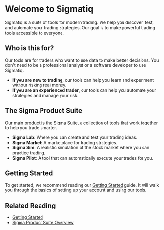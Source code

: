 # Welcome to Sigmatiq

Sigmatiq is a suite of tools for modern trading. We help you discover, test, and automate your trading strategies. Our goal is to make powerful trading tools accessible to everyone.

## Who is this for?

Our tools are for traders who want to use data to make better decisions. You don't need to be a professional analyst or a software developer to use Sigmatiq.

*   **If you are new to trading**, our tools can help you learn and experiment without risking real money.
*   **If you are an experienced trader**, our tools can help you automate your strategies and manage your risk.

## The Sigma Product Suite

Our main product is the Sigma Suite, a collection of tools that work together to help you trade smarter.

*   **Sigma Lab**: Where you can create and test your trading ideas.
*   **Sigma Market**: A marketplace for trading strategies.
*   **Sigma Sim**: A realistic simulation of the stock market where you can practice trading.
*   **Sigma Pilot**: A tool that can automatically execute your trades for you.

## Getting Started

To get started, we recommend reading our [Getting Started](./getting-started.md) guide. It will walk you through the basics of setting up your account and using our tools.

## Related Reading

*   [Getting Started](./getting-started.md)
*   [Sigma Product Suite Overview](./suite/overview.md)
